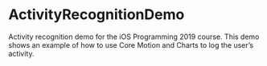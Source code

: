 # ActivityRecognitionDemo
Activity recognition demo for the iOS Programming 2019 course. This demo shows an example of how to use Core Motion and Charts to log the user’s activity. 
